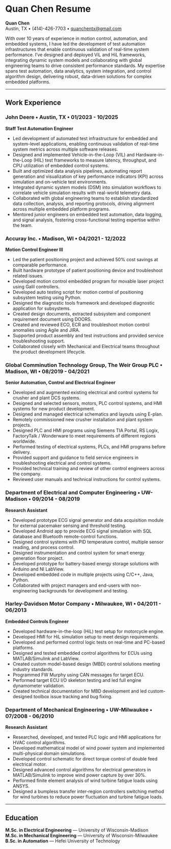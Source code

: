 # Quan Chen Resume

**Quan Chen**  
Austin, TX • (414)-426-7703 • quanchentx@gmail.com  

With over 10 years of experience in motion control, automation, and embedded systems, I have led the development of test automation infrastructures that enable continuous validation of real-time system performance. I’ve designed and deployed ViL and HiL frameworks, integrating dynamic system models and collaborating with global engineering teams to drive consistent performance standards. My expertise spans test automation, data analytics, system integration, and control algorithm design, delivering robust, data-driven solutions for complex embedded platforms.

---

## Work Experience

### John Deere • Austin, TX • 01/2023 - 10/2025  
**Staff Test Automation Engineer**  
- Led development of automated test infrastructure for embedded and system-level applications, enabling continuous validation of real-time system metrics across multiple software releases.  
- Designed and implemented Vehicle-in-the-Loop (VIL) and Hardware-in-the-Loop (HIL) test frameworks to measure latency, throughput, and CPU utilization of embedded control systems.  
- Built and optimized data analysis pipelines, automating report generation and visualization of key performance indicators (KPI) across simulation and on-vehicle test environments.  
- Integrated dynamic system models (DSM) into simulation workflows to correlate vehicle simulation results with real-world telemetry data.  
- Collaborated with global engineering teams to establish standardized data collection, analysis, and reporting protocols, driving alignment across multiple embedded platform programs.  
- Mentored junior engineers on embedded test automation, data logging, and signal analysis, fostering cross-functional testing expertise within the team.  

### Accuray Inc. • Madison, WI • 04/2021 - 12/2022  
**Motion Control Engineer III**  
- Led the patient positioning project and achieved 50% cost savings at comparable performance.  
- Built hardware prototype of patient positioning device and troubleshoot related issues.  
- Developed motion control embedded program for movable laser project using Galil controllers.  
- Developed auto testing script for motion control of positioning subsystem testing using Python.  
- Designed the diagnostic tools framework and developed diagnostic application for subsystems.  
- Created design documents, extracted subsystem and component requirement document using DOORS.  
- Created and reviewed ECO, ECR and troubleshoot motion control anomalies using Agile and JIRA.  
- Supported product assembly and test instructions and provided service troubleshooting support.  
- Collaborated closely with Mechanical and Electrical teams throughout the product development lifecycle.  

### Global Comminution Technology Group, The Weir Group PLC • Madison, WI • 08/2019 - 04/2021  
**Senior Automation, Control and Electrical Engineer**  
- Developed and augmented existing electrical and control systems for crusher and plant DCS systems.  
- Designed and selected sensors, motors, PLC control systems, and HMI systems for new product development.  
- Designed and managed electrical schematics and layouts using E-plan.  
- Remotely commissioned new crusher installation and plant system projects.  
- Designed PLC and HMI programs using Siemens TIA Portal, RS Logix, FactoryTalk / Wonderware to meet requirements of different regions worldwide.  
- Performed testing of electrical systems, PLCs, and HMI programs before delivery.  
- Provided support and guidance to field service engineers in troubleshooting electrical and control systems.  
- Provided technical training and review of other control engineers across the company.  
- Reviewed user manuals and technical instructions for control systems.  

### Department of Electrical and Computer Engineering • UW-Madison • 09/2014 - 08/2019  
**Research Assistant**  
- Developed prototype ECG signal generator and data acquisition module for external pacemaker sensing and threshold testing.  
- Developed Android app to provide ECG signal simulation with SQL database and Bluetooth remote-control functions.  
- Designed control systems with PID temperature control, multiple sensor reading, and process control.  
- Designed instrumentation and control system for smart energy generation floor project.  
- Developed prototype for battery-based energy storage solutions with Arduino and NI LabView.  
- Developed embedded code in multiple projects using C/C++, Java, Python.  
- Collaborated with project managers and end-users with non-engineering backgrounds for development and testing.  

### Harley-Davidson Motor Company • Milwaukee, WI • 04/2011 - 06/2013  
**Embedded Controls Engineer**  
- Developed hardware-in-the-loop (HiL) test setup for motorcycle engine.  
- Developed HMI for HiL simulation setup to meet design requirements.  
- Developed and performed control logic tests on real-time and PC-based platforms.  
- Designed and tested embedded control algorithms for ECUs using MATLAB/Simulink and LabView.  
- Created custom model-based design (MBD) control solutions meeting industry standards.  
- Programmed FW Murphy using CAN messages for target ECU.  
- Performed target ECU I/O skeleton testing and led full engine dynamometer validation.  
- Created technical documentation for MBD development and led custom-designed toolbox issue tracking and bug fixing.  

### Department of Mechanical Engineering • UW-Milwaukee • 07/2008 - 06/2010  
**Research Assistant**  
- Researched, developed, and tested PLC logic and HMI applications for HVAC control algorithms.  
- Developed mathematical model of wind power system and implemented multi-physical domain simulations.  
- Developed control schematic for direct torque control of double feed electrical motor.  
- Designed advanced control algorithms for electrical generators in MATLAB/Simulink to improve wind power capture by over 30%.  
- Performed finite element analysis of wind turbine fatigue loads using ANSYS.  
- Designed a bumpless transfer inter-region controllers switching method for wind turbines to reduce power fluctuation and turbine fatigue loads.  

---

## Education

**M.Sc. in Electrical Engineering** — University of Wisconsin-Madison  
**M.Sc. in Mechanical Engineering** — University of Wisconsin-Milwaukee  
**B.Sc. in Automation** — Hefei University of Technology  
